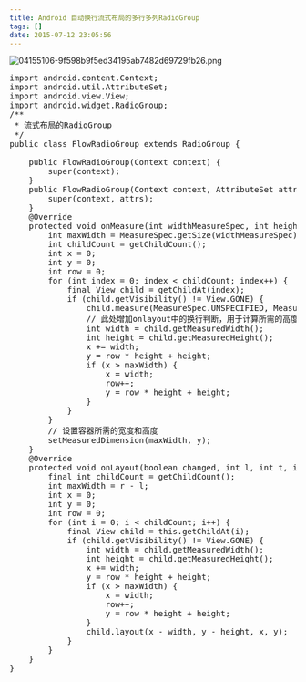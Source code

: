 ```yaml
---
title: Android 自动换行流式布局的多行多列RadioGroup
tags: []
date: 2015-07-12 23:05:56
---
```

<!-- more -->
![04155106-9f598b9f5ed34195ab7482d69729fb26.png](/upload/2015/07/201507121436713650204443.png "201507121436713650204443.png")

<pre class="brush:java;toolbar:false">import android.content.Context;
import android.util.AttributeSet;
import android.view.View;
import android.widget.RadioGroup;
/**
 * 流式布局的RadioGroup
 */
public class FlowRadioGroup extends RadioGroup {
    
    public FlowRadioGroup(Context context) {
        super(context);
    }
    public FlowRadioGroup(Context context, AttributeSet attrs) {
        super(context, attrs);
    }
    @Override
    protected void onMeasure(int widthMeasureSpec, int heightMeasureSpec) {
        int maxWidth = MeasureSpec.getSize(widthMeasureSpec);
        int childCount = getChildCount();
        int x = 0;
        int y = 0;
        int row = 0;
        for (int index = 0; index &lt; childCount; index++) {
            final View child = getChildAt(index);
            if (child.getVisibility() != View.GONE) {
                child.measure(MeasureSpec.UNSPECIFIED, MeasureSpec.UNSPECIFIED);
                // 此处增加onlayout中的换行判断，用于计算所需的高度
                int width = child.getMeasuredWidth();
                int height = child.getMeasuredHeight();
                x += width;
                y = row * height + height;
                if (x &gt; maxWidth) {
                    x = width;
                    row++;
                    y = row * height + height;
                }
            }
        }
        // 设置容器所需的宽度和高度
        setMeasuredDimension(maxWidth, y);
    }
    @Override
    protected void onLayout(boolean changed, int l, int t, int r, int b) {
        final int childCount = getChildCount();
        int maxWidth = r - l;
        int x = 0;
        int y = 0;
        int row = 0;
        for (int i = 0; i &lt; childCount; i++) {
            final View child = this.getChildAt(i);
            if (child.getVisibility() != View.GONE) {
                int width = child.getMeasuredWidth();
                int height = child.getMeasuredHeight();
                x += width;
                y = row * height + height;
                if (x &gt; maxWidth) {
                    x = width;
                    row++;
                    y = row * height + height;
                }
                child.layout(x - width, y - height, x, y);
            }
        }
    }
}</pre>